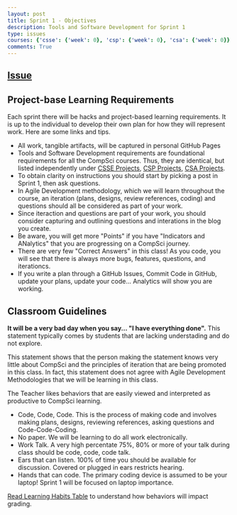 ```yaml
---
layout: post
title: Sprint 1 - Objectives
description: Tools and Software Development for Sprint 1
type: issues
courses: {'csse': {'week': 0}, 'csp': {'week': 0}, 'csa': {'week': 0}}
comments: True
---
```


## [Issue](https://github.com/open-coding-society/pages/issues/14) 

## Project-base Learning Requirements
Each sprint there will be hacks and project-based learning requirements.  It is up to the individual to develop their own plan for how they will represent work.  Here are some links and tips.

- All work, tangible artifacts, will be captured in personal GitHub Pages
- Tools and Software Development requirements are foundational requirements for all the CompSci courses.  Thus, they are identical, but listed independently under [CSSE Projects](https://github.com/orgs/open-coding-society/projects/15), [CSP Projects](https://github.com/orgs/open-coding-society/projects/17), [CSA Projects](https://github.com/orgs/open-coding-society/projects/16).
- To obtain clarity on instructions you should start by picking a post in Sprint 1, then ask questions.  
- In Agile Development methodology, which we will learn throughout the course, an iteration (plans, designs, review references, coding) and questions should all be considered as part of your work.
- Since iteraction and questions are part of your work, you should consider capturing and outlining questions and interations in the blog you create.
- Be aware, you will get more "Points" if you have "Indicators and ANalytics" that you are progressing on a CompSci journey.  
- There are very few "Correct Answers" in this class! As you code, you will see that there is always more bugs, features, questions, and iterationcs.  
- If you write a plan through a GitHub Issues, Commit Code in GitHub, update your plans, update your code...  Analytics will show you are working.


## Classroom Guidelines
**It will be a very bad day when you say... "I have everything done".**  This statement typically comes by students that  are lacking understading and do not explore.

This statement shows that the person making the statement knows very little about CompSci and the principles of iteration that are being promoted in this class.  In fact, this statement does not agree with Agile Development Methodologies that we will be learning in this class.

The Teacher likes behaviors that are easily viewed and interpreted as productive to CompSci learning.  

- Code, Code, Code.  This is the process of making code and involves making plans, designs, reviewing references, asking questions and Code-Code-Coding. 
- No paper. We will be learning to do all work electronically. 
- Work Talk. A very high percentate 75%, 80% or more of your talk during class should be code, code, code talk.
- Ears that can listen.  100% of time you should be available for discussion.  Covered or plugged in ears restricts hearing.
- Hands that can code. The primary coding device is assumed to be your laptop!  Sprint 1 will be focused on laptop importance.

[Read Learning Habits Table](https://github.com/open-coding-society/pages/issues/14) to understand how behaviors will impact grading.




